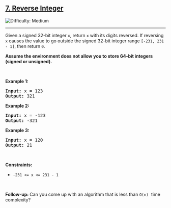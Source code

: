 
<h2><a href="https://leetcode.com/problems/reverse-integer">7. Reverse Integer </a></h2> <img src='https://img.shields.io/badge/Difficulty-Medium-Yellow' alt='Difficulty: Medium' /><hr>


<p>Given a signed 32-bit integer <code>x</code>, return <code>x</code> with its digits reversed. If reversing <code>x</code> causes the value to go outside the signed 32-bit integer range <code>[-231, 231 - 1]</code>, then return <code>0</code>.</p>

<p><strong>Assume the environment does not allow you to store 64-bit integers (signed or unsigned).</strong></p>
<p>&nbsp;</p>
<p><strong class="example">Example 1:</strong></p>

<pre>
<strong>Input:</strong> x = 123
<strong>Output:</strong> 321
</pre>

<p><strong class="example">Example 2:</strong></p>

<pre>
<strong>Input:</strong> x = -123
<strong>Output:</strong> -321
</pre>

<p><strong class="example">Example 3:</strong></p>

<pre>
<strong>Input:</strong> x = 120
<strong>Output:</strong> 21
</pre>

<p>&nbsp;</p>
<p><strong>Constraints:</strong></p>

<ul>
	<li><code>-231 <= x <= 231 - 1</code></li>
</ul>

<p>&nbsp;</p>
<strong>Follow-up:&nbsp;</strong>Can you come up with an algorithm that is less than <code>O(n)</code><font face="monospace">&nbsp;</font>time complexity?
